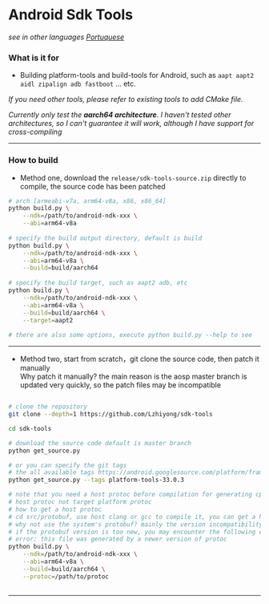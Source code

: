 # Android Sdk Tools
*see in other languages [Portuquese](/README-PT.md)*

### What is it for
* Building platform-tools and build-tools for Android, such as `aapt aapt2 aidl zipalign adb fastboot` ... etc.

*If you need other tools, please refer to existing tools to add CMake file.*

*Currently only test the **aarch64 architecture***.
*I haven't tested other architectures, so I can't guarantee it will work, although I have support for cross-compiling*

 **** 
 
### How to build

* Method one, download the `release/sdk-tools-source.zip` directly to compile, the source code has been patched

```bash
# arch [armeabi-v7a, arm64-v8a, x86, x86_64]
python build.py \
    --ndk=/path/to/android-ndk-xxx \
    --abi=arm64-v8a
    
# specify the build output directory, default is build
python build.py \
    --ndk=/path/to/android-ndk-xxx \
    --abi=arm64-v8a \
    --build=build/aarch64
    
# specify the build target, such as aapt2 adb, etc
python build.py \
    --ndk=/path/to/android-ndk-xxx \
    --abi=arm64-v8a \
    --build=build/aarch64 \
    --target=aapt2
    
# there are also some options, execute python build.py --help to see

```

 **** 
 
* Method two, start from scratch，git clone the source code, then patch it manually</br>
Why patch it manually? the main reason is the aosp master branch is updated very quickly,
so the patch files may be incompatible

```bash

# clone the repository
git clone --depth=1 https://github.com/Lzhiyong/sdk-tools

cd sdk-tools

# download the source code default is master branch
python get_source.py

# or you can specify the git tags
# the all available tags https://android.googlesource.com/platform/frameworks/base/+refs
python get_source.py --tags platform-tools-33.0.3

# note that you need a host protoc before compilation for generating cpp files
# host protoc not target platform protoc
# how to get a host protoc
# cd src/protobuf, use host clang or gcc to compile it, you can get a host protoc
# why not use the system's protobuf? mainly the version incompatibility
# if the protobuf version is too new, you may encounter the following error
# error: this file was generated by a newer version of protoc
python build.py \
    --ndk=/path/to/android-ndk-xxx \
    --abi=arm64-v8a \
    --build=build/aarch64 \
    --protoc=/path/to/protoc
    
```

 **** 
 
